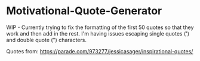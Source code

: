 # Motivational-Quote-Generator

WIP - Currently trying to fix the formatting of the first 50 quotes so that they work and then add in the rest. I'm having issues escaping single quotes (') and double quote (") characters.

Quotes from: https://parade.com/973277/jessicasager/inspirational-quotes/
